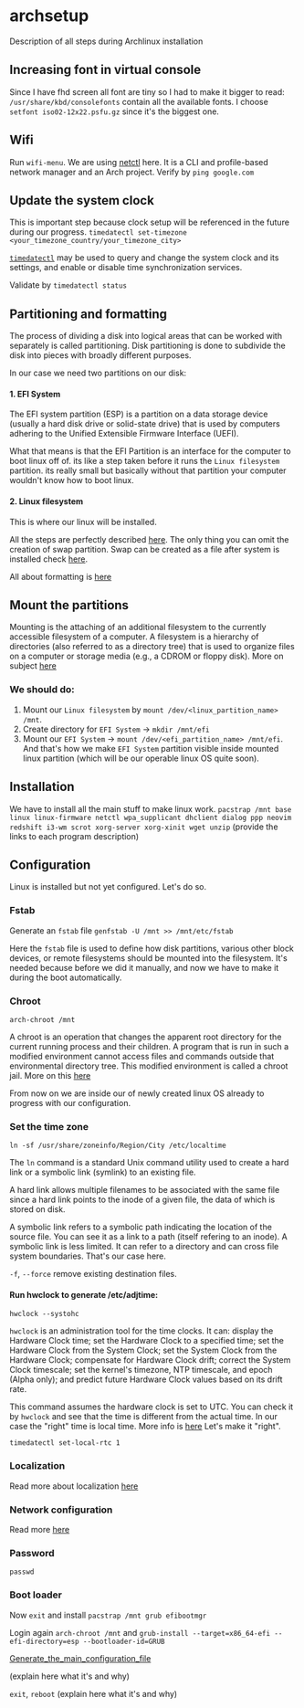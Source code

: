 # archsetup
Description of all steps during Archlinux installation 

## Increasing font in virtual console
Since I have fhd screen all font are tiny so I had to make it bigger to read:
`/usr/share/kbd/consolefonts` contain all the available fonts. I choose `setfont iso02-12x22.psfu.gz` since it's the biggest one.

## Wifi
Run `wifi-menu`. 
We are using [netctl](https://wiki.archlinux.org/index.php/Netctl) here. It is a CLI and profile-based network manager and an Arch project. 
Verify by `ping google.com`

## Update the system clock
This is important step because clock setup will be referenced in the future during our progress. 
`timedatectl set-timezone <your_timezone_country/your_timezone_city>`

[`timedatectl`](https://jlk.fjfi.cvut.cz/arch/manpages/man/timedatectl.1) may be used to query and change the system clock and its settings, and enable or disable time synchronization services.

Validate by `timedatectl status` 


## Partitioning and formatting 
The process of dividing a disk into logical areas that can be worked with separately is called partitioning. Disk partitioning is done to subdivide the disk into pieces with broadly different purposes. 

In our case we need two partitions on our disk:

#### 1. EFI System
The EFI system partition (ESP) is a partition on a data storage device (usually a hard disk drive or solid-state drive) that is used by computers adhering to the Unified Extensible Firmware Interface (UEFI).

What that means is that the EFI Partition is an interface for the computer to boot linux off of. its like a step taken    before it runs the `Linux filesystem` partition. its really small but basically without that partition your computer wouldn't know how to boot linux.

#### 2. Linux filesystem
This is where our linux will be installed.

All the steps are perfectly described [here](https://wiki.archlinux.org/index.php/Installation_guide#Partition_the_disks). The only thing you can omit the creation of swap partition. Swap can be created as a file after system is installed check [here](https://www.youtube.com/watch?v=llbL6wOcfoI).

All about formatting is [here](https://wiki.archlinux.org/index.php/Installation_guide#Format_the_partitions)    

## Mount the partitions
Mounting is the attaching of an additional filesystem to the currently accessible filesystem of a computer. A filesystem is a hierarchy of directories (also referred to as a directory tree) that is used to organize files on a computer or storage media (e.g., a CDROM or floppy disk). More on subject [here](http://www.linfo.org/mounting.html) 

### We should do:
1) Mount our `Linux filesystem` by `mount /dev/<linux_partition_name> /mnt`. 
2) Create directory for `EFI System` -> `mkdir /mnt/efi`
3) Mount our `EFI System` -> `mount /dev/<efi_partition_name> /mnt/efi`. And that's how we make `EFI System` partition visible inside mounted linux partition (which will be our operable linux OS quite soon).  

## Installation 
We have to install all the main stuff to make linux work.
`pacstrap /mnt base linux linux-firmware netctl wpa_supplicant dhclient dialog ppp neovim redshift i3-wm scrot xorg-server xorg-xinit wget unzip`
(provide the links to each program description)

## Configuration
Linux is installed but not yet configured. Let's do so.

### Fstab
Generate an `fstab` file `genfstab -U /mnt >> /mnt/etc/fstab`

Here the `fstab` file is used to define how disk partitions, various other block devices, or remote filesystems should be mounted into the filesystem. It's needed because before we did it manually, and now we have to make it during the boot automatically.

### Chroot
`arch-chroot /mnt`

A chroot is an operation that changes the apparent root directory for the current running process and their children. A program that is run in such a modified environment cannot access files and commands outside that environmental directory tree. This modified environment is called a chroot jail. More on this [here](https://wiki.archlinux.org/index.php/Chroot) 

From now on we are inside our of newly created linux OS already to progress with our configuration. 

### Set the time zone

`ln -sf /usr/share/zoneinfo/Region/City /etc/localtime`

The `ln` command is a standard Unix command utility used to create a hard link or a symbolic link (symlink) to an existing file. 

A hard link allows multiple filenames to be associated with the same file since a hard link points to the inode of a given file, the data of which is stored on disk. 

A symbolic link refers to a symbolic path indicating the location of the source file. You can see it as a link to a path (itself refering to an inode). A symbolic link is less limited. It can refer to a directory and can cross file system boundaries. That's our case here.

`-f`, `--force` remove existing destination files.

#### Run hwclock to generate /etc/adjtime:

`hwclock --systohc`

`hwclock` is an administration tool for the time clocks. It can: display the Hardware Clock time; set the Hardware Clock to a specified time; set the Hardware Clock from the System Clock; set the System Clock from the Hardware Clock; compensate for Hardware Clock drift; correct the System Clock timescale; set the kernel's timezone, NTP timescale, and epoch (Alpha only); and predict future Hardware Clock values based on its drift rate.

This command assumes the hardware clock is set to UTC. You can check it by `hwclock` and see that the time is different from the actual time. In our case the "right" time is local time. More info is [here](https://wiki.archlinux.org/index.php/System_time#Time_standard) Let's make it "right".

`timedatectl set-local-rtc 1`

### Localization
Read more about localization [here](https://wiki.archlinux.org/index.php/Installation_guide#Localization)

### Network configuration
Read more [here](https://wiki.archlinux.org/index.php/Installation_guide#Network_configuration)

### Password
`passwd`

### Boot loader
Now `exit` and install `pacstrap /mnt grub efibootmgr`

Login again `arch-chroot /mnt`
and `grub-install --target=x86_64-efi --efi-directory=esp --bootloader-id=GRUB`

[Generate_the_main_configuration_file](https://wiki.archlinux.org/index.php/GRUB#Generate_the_main_configuration_file)

(explain here what it's and why)

`exit`, `reboot`
(explain here what it's and why)



